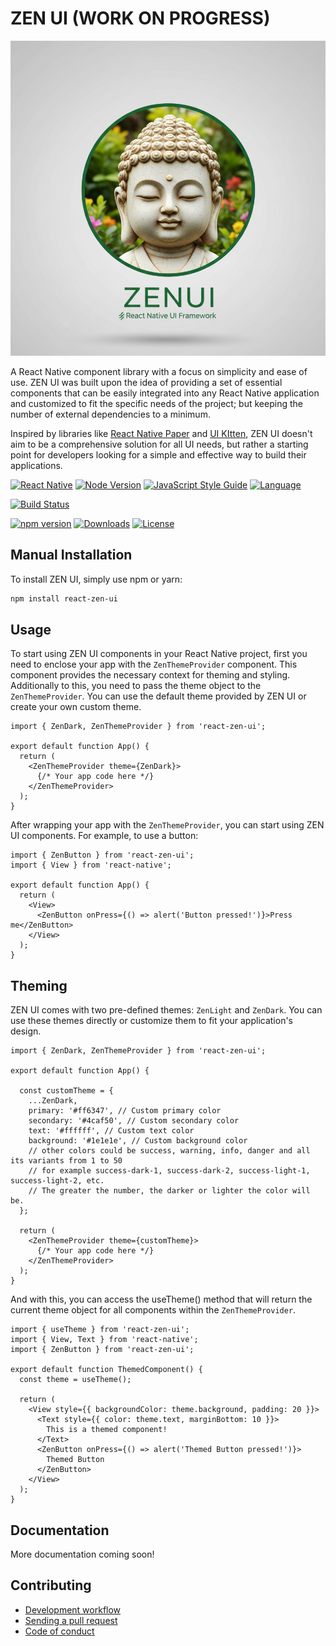 # ZEN UI (WORK ON PROGRESS)

![ZEN UI Logo, made with AI](readme/logo.png)

A React Native component library with a focus on simplicity and ease of use. ZEN UI was built upon
the idea of providing a set of essential components that can be easily integrated into any React Native application
and customized to fit the specific needs of the project; but keeping the number of external dependencies to a minimum.

Inspired by libraries like [React Native Paper](https://callstack.github.io/react-native-paper/)
and [UI KItten](https://akveo.github.io/react-native-ui-kitten), ZEN UI
doesn't aim to be a comprehensive solution for all UI needs, but rather a starting point for developers looking for a
simple and effective way to build their applications.

[![React Native](https://img.shields.io/badge/react--native-0.71.0+-blue.svg)](https://reactnative.dev/)
[![Node Version](https://img.shields.io/badge/Node_Version-24.10.0-blue.svg)](https://reactnative.dev/)
[![JavaScript Style Guide](https://img.shields.io/badge/code_style-standard-brightgreen.svg)](https://standardjs.com)
[![Language](https://img.shields.io/badge/language-typescript-brightgreen.svg)](https://standardjs.com)

[![Build Status](https://travis-ci.com/arkofdan/react-zen-ui.svg?branch=main)](https://travis-ci.com/arkofdan/zen-ui)

[![npm version](https://badge.fury.io/js/react-zen-ui.svg)](https://badge.fury.io/js/zen-ui)
[![Downloads](https://img.shields.io/npm/dm/react-zen-ui.svg)](https://www.npmjs.com/package/zen-ui)
[![License](https://img.shields.io/npm/l/react-zen-ui.svg)](https://www.apache.org/licenses/LICENSE-2.0)

## Manual Installation

To install ZEN UI, simply use npm or yarn:

```sh
npm install react-zen-ui
```

## Usage

To start using ZEN UI components in your React Native project, first you need to enclose your app with the
`ZenThemeProvider` component. This component provides the necessary context for theming and styling. Additionally to
this, you need to pass the theme object to the `ZenThemeProvider`. You can use the default theme provided by ZEN UI or
create your own
custom theme.

```tsx
import { ZenDark, ZenThemeProvider } from 'react-zen-ui';

export default function App() {
  return (
    <ZenThemeProvider theme={ZenDark}>
      {/* Your app code here */}
    </ZenThemeProvider>
  );
}

```

After wrapping your app with the `ZenThemeProvider`, you can start using ZEN UI components. For example, to use a
button:

```tsx
import { ZenButton } from 'react-zen-ui';
import { View } from 'react-native';

export default function App() {
  return (
    <View>
      <ZenButton onPress={() => alert('Button pressed!')}>Press me</ZenButton>
    </View>
  );
}
```

## Theming

ZEN UI comes with two pre-defined themes: `ZenLight` and `ZenDark`. You can use these themes directly or customize them
to fit your application's design.


```tsx
import { ZenDark, ZenThemeProvider } from 'react-zen-ui';

export default function App() {

  const customTheme = {
    ...ZenDark,
    primary: '#ff6347', // Custom primary color
    secondary: '#4caf50', // Custom secondary color
    text: '#ffffff', // Custom text color
    background: '#1e1e1e', // Custom background color
    // other colors could be success, warning, info, danger and all its variants from 1 to 50
    // for example success-dark-1, success-dark-2, success-light-1, success-light-2, etc.
    // The greater the number, the darker or lighter the color will be.
  };

  return (
    <ZenThemeProvider theme={customTheme}>
      {/* Your app code here */}
    </ZenThemeProvider>
  );
}
```

And with this, you can access the useTheme() method that will return the current theme object for
all components within the `ZenThemeProvider`.

```tsx
import { useTheme } from 'react-zen-ui';
import { View, Text } from 'react-native';
import { ZenButton } from 'react-zen-ui';

export default function ThemedComponent() {
  const theme = useTheme();

  return (
    <View style={{ backgroundColor: theme.background, padding: 20 }}>
      <Text style={{ color: theme.text, marginBottom: 10 }}>
        This is a themed component!
      </Text>
      <ZenButton onPress={() => alert('Themed Button pressed!')}>
        Themed Button
      </ZenButton>
    </View>
  );
}
```

## Documentation

More documentation coming soon!

## Contributing

- [Development workflow](CONTRIBUTING.md#development-workflow)
- [Sending a pull request](CONTRIBUTING.md#sending-a-pull-request)
- [Code of conduct](CODE_OF_CONDUCT.md)
